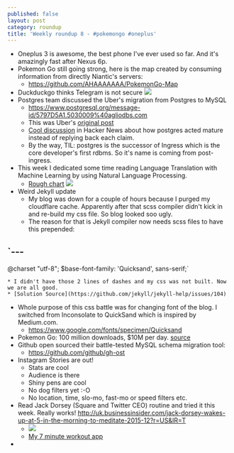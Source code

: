 ```yaml
---
published: false
layout: post
category: roundup
title: 'Weekly roundup 8 - #pokemongo #oneplus'
---
```

* Oneplus 3 is awesome, the best phone I've ever used so far. And it's amazingly fast after Nexus 6p. 
* Pokemon Go still going strong, here is the map created by consuming information from directly Niantic's servers:
	* <https://github.com/AHAAAAAAA/PokemonGo-Map>
* Duckduckgo thinks Telegram is not secure
![](https://pbs.twimg.com/media/CopP0O-UkAAyy5W.jpg:large)
* Postgres team discussed the Uber's migration from Postgres to MySQL
	* <https://www.postgresql.org/message-id/5797D5A1.5030009%40agliodbs.com>
    * This was Uber's [original post](https://eng.uber.com/mysql-migration/)
    * [Cool discussion](https://news.ycombinator.com/item?id=12201353) in Hacker News about how postgres acted mature instead of replying back each claim.
    * By the way, TIL: postgres is the successor of Ingress which is the core developer's first rdbms. So it's name is coming from post-ingress.
* This week I dedicated some time reading Language Translation with Machine Learning by using Natural Language Processing.
	* [Rough chart](http://language.worldofcomputing.net/category/machine-translation)
    ![](http://language.worldofcomputing.net/wp-content/uploads/2010/11/machine-translation-process1.JPG)
* Weird Jekyll update
	* My blog was down for a couple of hours because I purged my cloudflare cache. Apparently after that scss compiler didn't kick in and re-build my css file. So blog looked soo ugly.
    * The reason for that is Jekyll compiler now needs scss files to have this prepended:

`---
---
@charset "utf-8";
$base-font-family: 'Quicksand', sans-serif;`

	* I didn't have those 2 lines of dashes and my css was not built. Now we are all good.
    * [Solution Source](https://github.com/jekyll/jekyll-help/issues/104)
* Whole purpose of this css battle was for changing font of the blog. I switched from Inconsolate to QuickSand which is inspired by Medium.com.
	* https://www.google.com/fonts/specimen/Quicksand
* Pokemon Go: 100 million downloads, $10M per day. [source](http://www.androidauthority.com/pokemon-go-100-million-installs-10-million-daily-revenue-706885/)
* Github open sourced their battle-tested MySQL schema migration tool:
	* https://github.com/github/gh-ost
* Instagram Stories are out!
	* Stats are cool
    * Audience is there
    * Shiny pens are cool
    * No dog filters yet :-O
    * No location, time, slo-mo, fast-mo or speed filters etc.
* Read Jack Dorsey (Square and Twitter CEO) routine and tried it this week. Really works!
	<http://uk.businessinsider.com/jack-dorsey-wakes-up-at-5-in-the-morning-to-meditate-2015-12?r=US&IR=T>
	* ![](http://static4.uk.businessinsider.com/image/564df103dd089507548b4661-480/jack-dorsey.jpg)
    * [My 7 minute workout app](https://play.google.com/store/apps/details?id=com.popularapp.sevenmins)
* 
